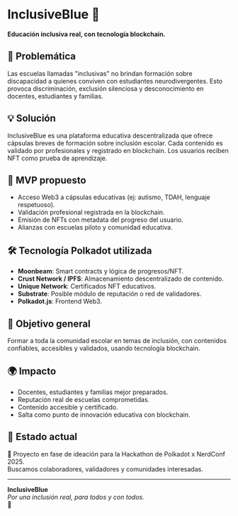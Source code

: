 # InclusiveBlue 💙  
**Educación inclusiva real, con tecnología blockchain.**

## 🧩 Problemática
Las escuelas llamadas "inclusivas" no brindan formación sobre discapacidad a quienes conviven con estudiantes neurodivergentes. Esto provoca discriminación, exclusión silenciosa y desconocimiento en docentes, estudiantes y familias.

## 💡 Solución
InclusiveBlue es una plataforma educativa descentralizada que ofrece cápsulas breves de formación sobre inclusión escolar. Cada contenido es validado por profesionales y registrado en blockchain. Los usuarios reciben NFT como prueba de aprendizaje.

## 🚀 MVP propuesto
- Acceso Web3 a cápsulas educativas (ej: autismo, TDAH, lenguaje respetuoso).
- Validación profesional registrada en la blockchain.
- Emisión de NFTs con metadata del progreso del usuario.
- Alianzas con escuelas piloto y comunidad educativa.

## 🛠️ Tecnología Polkadot utilizada
- **Moonbeam**: Smart contracts y lógica de progresos/NFT.
- **Crust Network / IPFS**: Almacenamiento descentralizado de contenido.
- **Unique Network**: Certificados NFT educativos.
- **Substrate**: Posible módulo de reputación o red de validadores.
- **Polkadot.js**: Frontend Web3.

## 🎯 Objetivo general
Formar a toda la comunidad escolar en temas de inclusión, con contenidos confiables, accesibles y validados, usando tecnología blockchain.

## 🌍 Impacto
- Docentes, estudiantes y familias mejor preparados.
- Reputación real de escuelas comprometidas.
- Contenido accesible y certificado.
- Salta como punto de innovación educativa con blockchain.

## 📌 Estado actual
🧪 Proyecto en fase de ideación para la Hackathon de Polkadot x NerdConf 2025.  
Buscamos colaboradores, validadores y comunidades interesadas.

---

**InclusiveBlue**  
*Por una inclusión real, para todos y con todos.*  
💙
